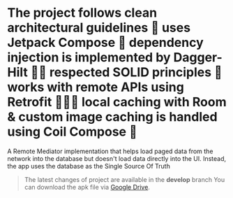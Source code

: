 # The project follows clean architectural guidelines 🧼 uses Jetpack Compose 🌈 dependency injection is implemented by Dagger-Hilt 🥷🏼 respected SOLID principles 🚧 works with remote APIs using Retrofit 👨🏼‍💻 local caching with Room & custom image caching is handled using Coil Compose 🍄

A Remote Mediator implementation that helps load paged data from the network into the database but doesn't load data directly into the UI. Instead, the app uses the database as the Single Source Of Truth 
 > The latest changes of project are available in the **develop** branch
You can download the apk file via [Google Drive](https://drive.google.com/file/d/1-KtQGMDp67jaPs-YjU39_gO42LqnL0O1/view?usp=sharing).
